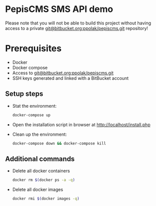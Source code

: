# PepisCMS SMS API demo

Please note that you will not be able to build this project without having access to a private
[git@bitbucket.org:ppolak/pepiscms.git](ssh://git@bitbucket.org:ppolak/pepiscms.git) repository!

# Prerequisites
 * Docker
 * Docker compose
 * Access to [git@bitbucket.org:ppolak/pepiscms.git](ssh://git@bitbucket.org:ppolak/pepiscms.git)
 * SSH keys generated and linked with a BitBucket account

## Setup steps

* Stat the environment:

    ```bash
    docker-compose up
    ```

* Open the installation script in browser at [http://localhost/install.php](http://localhost/install.php)

* Clean up the environment:

    ```bash
    docker-compose down && docker-compose kill
    ```
    
## Additional commands


* Delete all docker containers
    ```bash
    docker rm $(docker ps -a -q)
    ```

* Delete all docker images
    ```bash
    docker rmi $(docker images -q)
    ```

